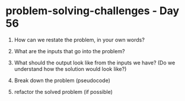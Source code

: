 # problem-solving-challenges - Day 56

1. How can we restate the problem, in your own words?

2. What are the inputs that go into the problem?

3. What should the output look like from the inputs we have? (Do we understand how the solution would look like?)

4. Break down the problem (pseudocode)

5. refactor the solved problem (if possible)
